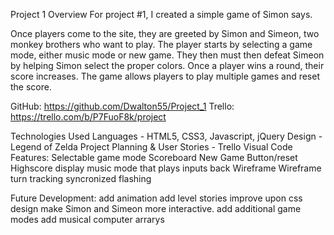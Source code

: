 Project 1
Overview
For project #1, I created a simple game of Simon says.

Once players come to the site, they are greeted by Simon and Simeon, two monkey brothers who want to play. The player starts by selecting a game mode, either music mode or new game. They then must then defeat Simeon by helping Simon select the proper colors. Once a player wins a round, their score increases. The game allows players to play multiple games and reset the score.

GitHub: https://github.com/Dwalton55/Project_1
Trello:	https://trello.com/b/P7FuoF8k/project

Technologies Used
Languages - HTML5, CSS3, Javascript, jQuery
Design - Legend of Zelda
Project Planning & User Stories - Trello
Visual Code
Features:
Selectable game mode
Scoreboard
New Game Button/reset
Highscore display
music mode that plays inputs back
Wireframe
Wireframe
turn tracking
syncronized flashing

Future Development:
add animation
add level stories
improve upon css design
make Simon and Simeon more interactive. 
add additional game modes
add musical computer arrarys
